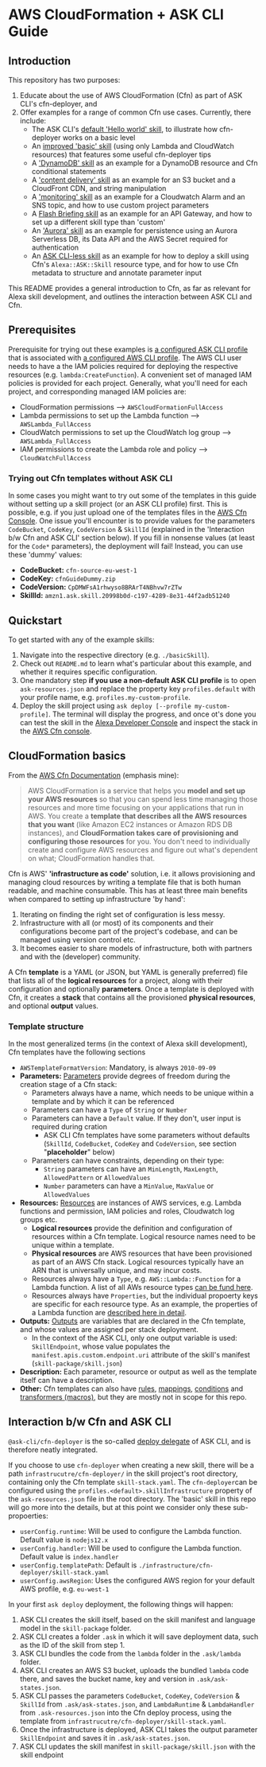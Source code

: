 
# AWS CloudFormation + ASK CLI Guide

## Introduction

This repository has two purposes:
1. Educate about the use of AWS CloudFormation (Cfn) as part of ASK CLI's cfn-deployer, and
2. Offer examples for a range of common Cfn use cases. Currently, there include:
    - The ASK CLI's [default 'Hello world' skill](./mainline/--/01_defaultSkill), to illustrate how cfn-deployer works on a basic level
    - An [improved 'basic' skill](./mainline/--/02_basicSkill) (using only Lambda and CloudWatch resources) that features some useful cfn-deployer tips
    - A ['DynamoDB' skill](./mainline/--/03_dynamoDbSkill) as an example for a DynamoDB resource and Cfn conditional statements
    - A ['content delivery' skill](./mainline/--/04_cloudFrontSkill) as an example for an S3 bucket and a CloudFront CDN, and string manipulation
    - A ['monitoring' skill](./mainline/--/05_cloudWatchAlarmSkill) as an example for a Cloudwatch Alarm and an SNS topic, and how to use custom project parameters
    - A [Flash Briefing skill](./mainline/--/06_apiGatewaySkill) as an example for an API Gateway, and how to set up a different skill type than 'custom'
    - An ['Aurora' skill](./mainline/--/07_apiGatewaySkill) as an example for persistence using an Aurora Serverless DB, its Data API and the AWS Secret required for authentication
    - An [ASK CLI-less skill](./mainline/--/xx_DeployWithoutAskCli) as an example for how to deploy a skill using Cfn's `Alexa::ASK::Skill` resource type, and for how to use Cfn metadata to structure and annotate parameter input

This README provides a general introduction to Cfn, as far as relevant for Alexa skill development, and outlines the interaction between ASK CLI and Cfn.

## Prerequisites

Prerequisite for trying out these examples is [a configured ASK CLI profile](https://developer.amazon.com/en-US/docs/alexa/smapi/ask-cli-command-reference.html#configure-command) that is associated with [a configured AWS CLI profile](https://docs.aws.amazon.com/cli/latest/userguide/cli-configure-files.html). The AWS CLI user needs to have a the IAM policies required for deploying the respective resources (e.g. `lambda:CreateFunction`).
A convenient set of managed IAM policies is provided for each project. Generally, what you'll need for each project, and corresponding managed IAM policies are:
- CloudFormation permissions --> `AWSCloudFormationFullAccess`
- Lambda permissions to set up the Lambda function --> `AWSLambda_FullAccess`
- CloudWatch permissions to set up the CloudWatch log group --> `AWSLambda_FullAccess`
- IAM permissions to create the Lambda role and policy --> `CloudWatchFullAccess`

### Trying out Cfn templates without ASK CLI

In some cases you might want to try out some of the templates in this guide without setting up a skill project (or an ASK CLI profile) first. This is possible, e.g. if you just upload one of the templates files in the [AWS Cfn Console](https://console.aws.amazon.com/cloudformation/home). One issue you'll encounter is to provide values for the parameters `CodeBucket`, `CodeKey`, `CodeVersion` & `SkillId` (explained in the 'Interaction b/w Cfn and ASK CLI' section below). If you fill in nonsense values (at least for the `Code*` parameters), the deployment will fail!
Instead, you can use these 'dummy' values:
- **CodeBucket:** `cfn-source-eu-west-1`
- **CodeKey:** `cfnGuideDummy.zip`
- **CodeVersion:** `CpDMWFsA1rhwyso8BRArT4NBhvw7rZTw`
- **SkillId:** `amzn1.ask.skill.20998b0d-c197-4289-8e31-44f2adb51240`

## Quickstart

To get started with any of the example skills: 
1. Navigate into the respective directory (e.g. `./basicSkill`).
2. Check out `README.md` to learn what's particular about this example, and whether it requires specific configuration.
3. One mandatory step **if you use a non-default ASK CLI profile** is to open `ask-resources.json` and replace the property key `profiles.default` with your profile name, e.g. `profiles.my-custom-profile`.
4. Deploy the skill project using `ask deploy [--profile my-custom-profile]`. The terminal will display the progress, and once ot's done you can test the skill in the [Alexa Developer Console](https://developer.amazon.com/alexa/console/ask) and inspect the stack in the [AWS Cfn console](https://console.aws.amazon.com/cloudformation/home).

## CloudFormation basics

From the [AWS Cfn Documentation](https://docs.aws.amazon.com/AWSCloudFormation/latest/UserGuide/Welcome.html) (emphasis mine):
> AWS CloudFormation is a service that helps you **model and set up your AWS resources** so that you can spend less time managing those resources and more time focusing on your applications that run in AWS. You create a **template that describes all the AWS resources that you want** (like Amazon EC2 instances or Amazon RDS DB instances), and **CloudFormation takes care of provisioning and configuring those resources** for you. You don't need to individually create and configure AWS resources and figure out what's dependent on what; CloudFormation handles that.

Cfn is AWS' **'infrastructure as code'** solution,  i.e. it allows provisioning and managing  cloud resources by writing a template file that is both human readable, and machine consumable. This has at least three main benefits when compared to setting up infrastructure 'by hand':
1. Iterating on finding the right set of configuration is less messy.
2. Infrastructure with all (or most) of its components and their configurations become part of the project's codebase, and can be managed using version control etc.
3. It becomes easier to share models of infrastructure, both with partners and with the (developer) community.

A Cfn **template** is a YAML (or JSON, but YAML is generally preferred) file that lists all of the **logical resources** for a project, along with their configuration and optionally **parameters**.
Once a template is deployed with Cfn, it creates a **stack** that contains all the provisioned **physical resources**, and optional **output** values.

### Template structure

In the most generalized terms (in the context of Alexa skill development), Cfn templates have the following sections
- `AWSTemplateFormatVersion`: Mandatory, is always `2010-09-09`
- **Parameters:** [Parameters](https://docs.aws.amazon.com/AWSCloudFormation/latest/UserGuide/parameters-section-structure.html) provide degrees of freedom during the creation stage of a Cfn stack:
    - Parameters always have a name, which needs to be unique within a template and by which it can be referenced
    - Parameters can have a `Type` of `String` or `Number`
    - Parameters can have a `Default` value. If they don't, user input is required during cration
        - ASK CLI Cfn templates have some parameters without defaults (`SkillId`, `CodeBucket`, `CodeKey` and `CodeVersion`, see section "**placeholder**" below)
    - Parameters can have constraints, depending on their type:
        - `String` parameters can have an `MinLength`, `MaxLength`, `AllowedPattern` or `AllowedValues`
        - `Number` parameters can have a `MinValue`, `MaxValue` or `AllowedValues` 
- **Resources:** [Resources](https://docs.aws.amazon.com/AWSCloudFormation/latest/UserGuide/resources-section-structure.html) are instances of AWS services, e.g. Lambda functions and permission, IAM policies and roles, Cloudwatch log groups etc.
    - **Logical resources** provide the definition and configuration of resources within a Cfn template. Logical resource names need to be unique within a template.
    - **Physical resources** are AWS resources that have been provisioned as part of an AWS Cfn stack. Logical resources typically have an ARN that is universally unique, and may incur costs.
    - Resources always have a `Type`, e.g. `AWS::Lambda::Function` for a Lambda function. A list of all AWs resource types [can be fund here](https://docs.aws.amazon.com/AWSCloudFormation/latest/UserGuide/aws-template-resource-type-ref.html).
    - Resources always have `Properties`, but the individual propoerty keys are specific for each resource type. As an example, the properties of a Lambda function are [described here in detail](https://docs.aws.amazon.com/AWSCloudFormation/latest/UserGuide/aws-resource-lambda-function.html).
- **Outputs:** [Outputs](https://docs.aws.amazon.com/AWSCloudFormation/latest/UserGuide/outputs-section-structure.html) are variables that are declared in the Cfn template, and whose values are assigned per stack deployment.
    - In the context of the ASK CLI, only one output variable is used: `SkillEndpoint`, whose value populates the `manifest.apis.custom.endpoint.uri` attribute of the skill's manifest (`skill-package/skill.json`)
- **Description:** Each parameter, resource or output as well as the template itself can have a description. 
- **Other:** Cfn templates can also have [rules](https://docs.aws.amazon.com/AWSCloudFormation/latest/UserGuide/rules-section-structure.html), [mappings](https://docs.aws.amazon.com/AWSCloudFormation/latest/UserGuide/mappings-section-structure.html), [conditions](https://docs.aws.amazon.com/AWSCloudFormation/latest/UserGuide/conditions-section-structure.html) and [transformers (macros)](https://docs.aws.amazon.com/AWSCloudFormation/latest/UserGuide/transform-section-structure.html), but they are mostly not in scope for this repo.

## Interaction b/w Cfn and ASK CLI

`@ask-cli/cfn-deployer` is the so-called [deploy delegate](https://github.com/alexa/ask-cli/tree/develop/lib/builtins/deploy-delegates) of ASK CLI, and is therefore neatly integrated.

If you choose to use `cfn-deployer` when creating a new skill, there will be a path `infrastrucutre/cfn-deployer/` in the skill project's root directory, containing only the Cfn template `skill-stack.yaml`.
The `cfn-deployer`can be configured using the `profiles.<default>.skillInfrastructure` property of the `ask-resources.json` file in the root directory. The 'basic' skill in this repo will go more into the details, but at this point we consider only these sub-propoerties:
- `userConfig.runtime`: Will be used to configure the Lambda function. Default value is `nodejs12.x`
- `userConfig.handler`: Will be used to configure the Lambda function. Default value is `index.handler`
- `userConfig.templatePath`: Default is `./infrastructure/cfn-deployer/skill-stack.yaml`
- `userConfig.awsRegion`: Uses the configured AWS region for your default AWS profile, e.g. `eu-west-1`

In your first `ask deploy` deployment, the following things will happen:
1. ASK CLI creates the skill itself, based on the skill manifest and language model in the `skill-package` folder.
2. ASK CLI creates a folder `.ask` in which it will save deployment data, such as the ID of the skill from step 1.
3. ASK CLI bundles the code from the `lambda` folder in the `.ask/lambda` folder.
4. ASK CLI creates an AWS S3 bucket, uploads the bundled `lambda` code there, and saves the bucket name, key and version in `.ask/ask-states.json`.
5. ASK CLI passes the parameters `CodeBucket`, `CodeKey`, `CodeVersion` & `SkillId` from `.ask/ask-states.json`, and `LambdaRuntime` & `LambdaHandler` from `.ask-resources.json` into the Cfn deploy process, using the template from `infrastrucutre/cfn-deployer/skill-stack.yaml`.
6. Once the infrastructure is deployed, ASK CLI takes the output parameter `SkillEndpoint` and saves it in `.ask/ask-states.json`.
7. ASK CLI updates the skill manifest in `skill-package/skill.json` with the skill endpoint
